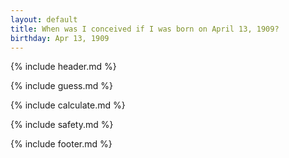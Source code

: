 ```yaml
---
layout: default
title: When was I conceived if I was born on April 13, 1909?
birthday: Apr 13, 1909
---
```


{% include header.md %}

{% include guess.md %}

{% include calculate.md %}

{% include safety.md %}

{% include footer.md %}



